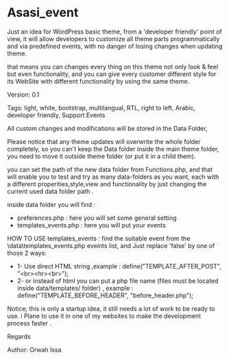 # Asasi_event
Just an idea for WordPress basic theme, from a 'developer friendly' point of view, it will allow developers to customize all theme parts programmatically and via predefined events, with no danger of losing changes when updating theme.

that means you can changes every thing on this theme not only look & feel but even functionality, and you can give every customer different style for its WebSite with different functionality by using the same theme.


Version: 0.1

Tags: light, white, bootstrap, multilangual, RTL, right to left, Arabic, developer friendly, Support Events 



All custom changes and modifications will be stored in the Data Folder, 

Please notice that any theme updates will overwrite the whole folder completely, so you can't keep the Data folder inside the main theme folder, you need to move it outside theme folder (or put it in a child them).

you can set the path of the new data folder from Functions.php, and that will enable you to test and try as many data-folders as you want, each with a different properities,style,view and functionality by just changing the current used data folder path .



inside data folder you will find :
- preferences.php      : here you will set some general setting 
- templates_events.php : here you will put your events 

HOW TO USE templates_events :
 find the suitable event from the \data\templates_events.php eveints list, and Just replace 'false' by one of those 2 ways: 
 * 1- Use direct HTML string ,example : 
          define("TEMPLATE_AFTER_POST", "&lt;br&gt;&lt;hr&gt;&lt;br&gt;"); 
 * 2- or instead of html you can put a php file name (files must be located inside data/templates/ folder) , example :
          define("TEMPLATE_BEFORE_HEADER", "before_header.php");
 
 
 
 Notice, this is only a startup idea, it still needs a lot of work to be ready to use.
 i Plane to use it in one of my websites to make the development process faster .
 
Regards

Author: Orwah Issa
